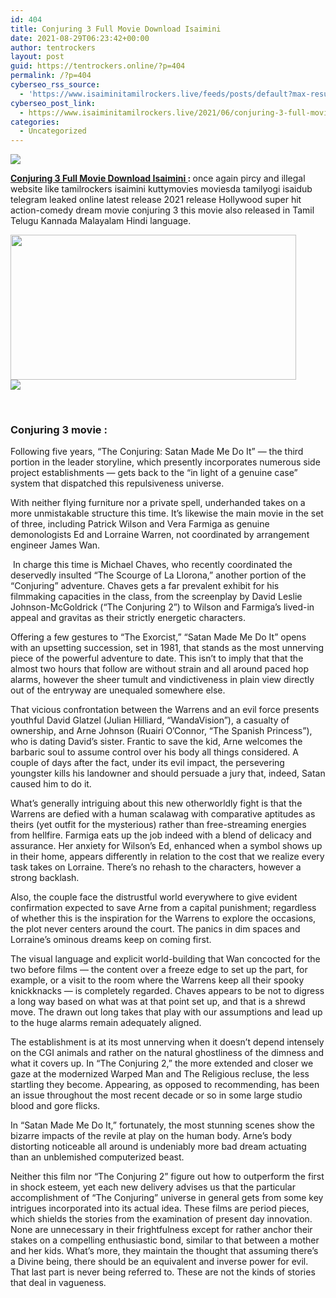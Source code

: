 ```yaml
---
id: 404
title: Conjuring 3 Full Movie Download Isaimini
date: 2021-08-29T06:23:42+00:00
author: tentrockers
layout: post
guid: https://tentrockers.online/?p=404
permalink: /?p=404
cyberseo_rss_source:
  - 'https://www.isaiminitamilrockers.live/feeds/posts/default?max-results=150&start-index=1'
cyberseo_post_link:
  - https://www.isaiminitamilrockers.live/2021/06/conjuring-3-full-movie-download-isaimini.html
categories:
  - Uncategorized
---
```

<div class="media_block">
  <img src="https://1.bp.blogspot.com/-Wfbim8WNccE/YMIQ0cHWMLI/AAAAAAAAA14/e9SNMLSDviAbs9GGNKhfQr6EHX8aRZKdACLcBGAsYHQ/s72-w457-h232-c/3-16-780x470.jpg" class="media_thumbnail" />
</div>

<meta content="Conjuring 3 Full Movie Download Isaimini :&nbsp; once again pircy and illegal website like tamilrockers isaimini kuttymovies moviesda tamilyogi i..." name="twitter:description" />

  


<center>
</center>

**<a href="https://www.tamilrockers.co.nz/conjuring-3-full-movie-download-isaimini/" target="_blank" rel="noopener">Conjuring 3 Full Movie Download Isaimini </a>:&nbsp;**<span face="&quot;Open Sans&quot;, arial, helvetica, sans-serif">once again pircy and illegal website like tamilrockers isaimini kuttymovies moviesda tamilyogi isaidub telegram leaked online latest release 2021 release Hollywood super hit action-comedy dream movie conjuring 3 this movie also released in Tamil Telugu Kannada Malayalam Hindi language.</span>

<div class="separator">
  <a href="https://1.bp.blogspot.com/-Wfbim8WNccE/YMIQ0cHWMLI/AAAAAAAAA14/e9SNMLSDviAbs9GGNKhfQr6EHX8aRZKdACLcBGAsYHQ/s780/3-16-780x470.jpg"><img loading="lazy" border="0" data-original-height="470" data-original-width="780" height="232" src="https://1.bp.blogspot.com/-Wfbim8WNccE/YMIQ0cHWMLI/AAAAAAAAA14/e9SNMLSDviAbs9GGNKhfQr6EHX8aRZKdACLcBGAsYHQ/w457-h232/3-16-780x470.jpg" width="457" /></a>
</div>



<div class="separator">
  <a href="https://www.tamilrockers.co.nz/conjuring-3-full-movie-download-isaimini/" target="_blank" rel="noopener"><img border="0" data-original-height="250" data-original-width="300" src="https://1.bp.blogspot.com/-ETUBDa9pprE/YMIRFkvJcUI/AAAAAAAAA2A/YHwj1v_cJc4QhPi-oKJnx71ZZ94yCtdowCLcBGAsYHQ/s0/%2527.png" /></a>
</div>

<span face="&quot;Open Sans&quot;, arial, helvetica, sans-serif"><br /></span>

### **Conjuring 3 movie :**

Following five years, “The Conjuring: Satan Made Me Do It” — the third portion in the leader storyline, which presently incorporates numerous side project establishments — gets back to the “in light of a genuine case” system that dispatched this repulsiveness universe.

With neither flying furniture nor a private spell, underhanded takes on a more unmistakable structure this time. It’s likewise the main movie in the set of three, including Patrick Wilson and Vera Farmiga as genuine demonologists Ed and Lorraine Warren, not coordinated by arrangement engineer James Wan.

&nbsp;In charge this time is Michael Chaves, who recently coordinated the deservedly insulted “The Scourge of La Llorona,” another portion of the “Conjuring” adventure. Chaves gets a far prevalent exhibit for his filmmaking capacities in the class, from the screenplay by David Leslie Johnson-McGoldrick (“The Conjuring 2”) to Wilson and Farmiga’s lived-in appeal and gravitas as their strictly energetic characters.

Offering a few gestures to “The Exorcist,” “Satan Made Me Do It” opens with an upsetting succession, set in 1981, that stands as the most unnerving piece of the powerful adventure to date. This isn’t to imply that that the almost two hours that follow are without strain and all around paced hop alarms, however the sheer tumult and vindictiveness in plain view directly out of the entryway are unequaled somewhere else.

That vicious confrontation between the Warrens and an evil force presents youthful David Glatzel (Julian Hilliard, “WandaVision”), a casualty of ownership, and Arne Johnson (Ruairi O’Connor, “The Spanish Princess”), who is dating David’s sister. Frantic to save the kid, Arne welcomes the barbaric soul to assume control over his body all things considered. A couple of days after the fact, under its evil impact, the persevering youngster kills his landowner and should persuade a jury that, indeed, Satan caused him to do it.

What’s generally intriguing about this new otherworldly fight is that the Warrens are defied with a human scalawag with comparative aptitudes as theirs (yet outfit for the mysterious) rather than free-streaming energies from hellfire. Farmiga eats up the job indeed with a blend of delicacy and assurance. Her anxiety for Wilson’s Ed, enhanced when a symbol shows up in their home, appears differently in relation to the cost that we realize every task takes on Lorraine. There’s no rehash to the characters, however a strong backlash.

Also, the couple face the distrustful world everywhere to give evident confirmation expected to save Arne from a capital punishment; regardless of whether this is the inspiration for the Warrens to explore the occasions, the plot never centers around the court. The panics in dim spaces and Lorraine’s ominous dreams keep on coming first.

The visual language and explicit world-building that Wan concocted for the two before films — the content over a freeze edge to set up the part, for example, or a visit to the room where the Warrens keep all their spooky knickknacks — is completely regarded. Chaves appears to be not to digress a long way based on what was at that point set up, and that is a shrewd move. The drawn out long takes that play with our assumptions and lead up to the huge alarms remain adequately aligned.

The establishment is at its most unnerving when it doesn’t depend intensely on the CGI animals and rather on the natural ghostliness of the dimness and what it covers up. In “The Conjuring 2,” the more extended and closer we gaze at the modernized Warped Man and The Religious recluse, the less startling they become. Appearing, as opposed to recommending, has been an issue throughout the most recent decade or so in some large studio blood and gore flicks.

In “Satan Made Me Do It,” fortunately, the most stunning scenes show the bizarre impacts of the revile at play on the human body. Arne’s body distorting noticeable all around is undeniably more bad dream actuating than an unblemished computerized beast.

Neither this film nor “The Conjuring 2” figure out how to outperform the first in shock esteem, yet each new delivery advises us that the particular accomplishment of “The Conjuring” universe in general gets from some key intrigues incorporated into its actual idea. These films are period pieces, which shields the stories from the examination of present day innovation. None are unnecessary in their frightfulness except for rather anchor their stakes on a compelling enthusiastic bond, similar to that between a mother and her kids. What’s more, they maintain the thought that assuming there’s a Divine being, there should be an equivalent and inverse power for evil. That last part is never being referred to. These are not the kinds of stories that deal in vagueness.

<center>
</center>